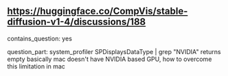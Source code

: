 ## https://huggingface.co/CompVis/stable-diffusion-v1-4/discussions/188

contains_question: yes

question_part: system_profiler SPDisplaysDataType | grep "NVIDIA" returns empty basically mac doesn't have NVIDIA based GPU, how to overcome this limitation in mac